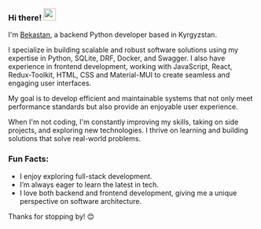 ### Hi there! <img src="https://emojis.slackmojis.com/emojis/images/1536351075/4594/blob-wave.gif" width="25"/>  
I'm [Bekastan](https://my-bio-hstf.vercel.app/), a backend Python developer based in Kyrgyzstan.    
      
I specialize in building scalable and robust software solutions using my expertise in Python, SQLite, DRF, Docker, and Swagger. I also have experience in frontend development, working with JavaScript, React, Redux-Toolkit, HTML, CSS and Material-MUI to create seamless and engaging user interfaces.
 
My goal is to develop efficient and maintainable systems that not only meet performance standards but also provide an enjoyable user experience. 

When I'm not coding, I'm constantly improving my skills, taking on side projects, and exploring new technologies. I thrive on learning and building solutions that solve real-world problems.

### Fun Facts: 
- I enjoy exploring full-stack development. 
- I’m always eager to learn the latest in tech.
- I love both backend and frontend development, giving me a unique perspective on software architecture.

Thanks for stopping by! 😊  
